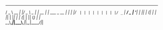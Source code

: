   ___        _  ___        _       _             
 / _ \  __ _| |/ _ \ _   _| | __ _| |_ ___  _ __ 
| | | |/ _` | | | | | | | | |/ _` | __/ _ \| '__|
| |_| | (_| | | |_| | |_| | | (_| | || (_) | |   
 \__\_\\__,_|_|\__\_\\__,_|_|\__,_|\__\___/|_|   
